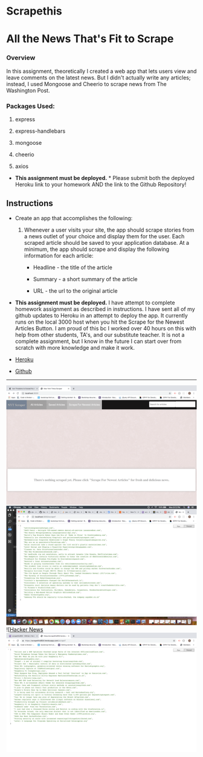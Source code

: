 # Scrapethis
# All the News That's Fit to Scrape

### Overview

In this assignment, theoretically I created a web app that lets users view and leave comments on the latest news. But I didn't actually write any articles; instead, I used Mongoose and Cheerio  to scrape news from The Washington Post.

### Packages Used:

   1. express

   2. express-handlebars

   3. mongoose

   4. cheerio

   5. axios



* **This assignment must be deployed.** * Please submit both the deployed Heroku link to your homework AND the link to the Github Repository!

## Instructions

* Create an app that accomplishes the following:

  1. Whenever a user visits your site, the app should scrape stories from a news outlet of your choice and display them for the user. Each scraped article should be saved to your application database. At a minimum, the app should scrape and display the following information for each article:

     * Headline - the title of the article

     * Summary - a short summary of the article

     * URL - the url to the original article

* **This assignment must be deployed.** I have attempt to complete homework assignment as described in instructions. I have sent all of my github updates to Heroku in an attempt to deploy the app. It currently runs on the local 3000 host when you hit the Scrape for the Newest Articles Button. I am proud of this bc I worked over 40 hours on this with help from other students, TA's, and our substitute teacher. It is not a complete assignment, but I know in the future I can start over from scratch with more knowledge and make it work. 

* [Heroku](https://scrapethis954.herokuapp.com/)

* [Github](https://github.com/tracycobrien/scrapethis.git)

---


![Hacker News](screenshot.jpeg)
![Hacker News](screenshot2.jpeg)
![[Hacker News](ScreenHeroku.jpeg)
![Hacker News](ScreenHeroku2.jpeg) 